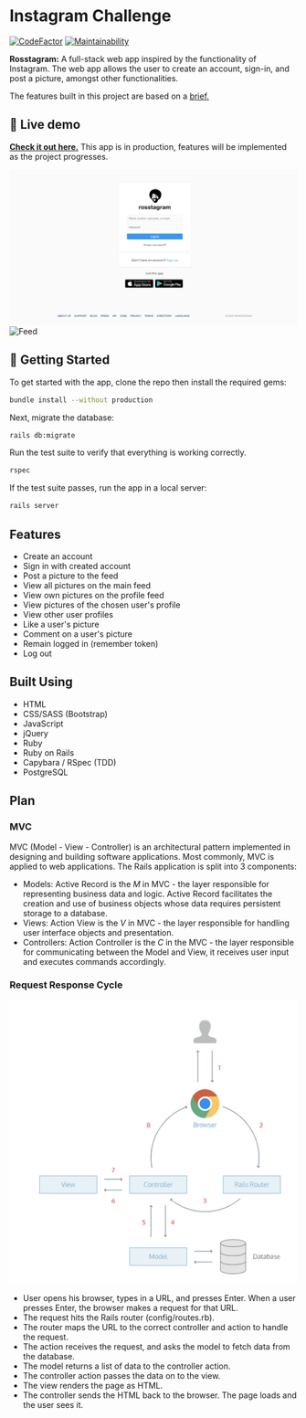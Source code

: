 # Instagram Challenge

[![CodeFactor](https://www.codefactor.io/repository/github/jasonrowsell/instagram-challenge/badge)](https://www.codefactor.io/repository/github/jasonrowsell/instagram-challenge) [![Maintainability](https://api.codeclimate.com/v1/badges/a156462f2fa7d2a3fff7/maintainability)](https://codeclimate.com/github/jasonrowsell/instagram-challenge/maintainability)

**Rosstagram:** A full-stack web app inspired by the functionality of Instagram. The web app allows the user to create an account, sign-in, and post a picture, amongst other functionalities.

The features built in this project are based on a [brief.](brief.md)

## 👀 Live demo

**[Check it out here.](https://evening-eyrie-51491.herokuapp.com/)** This app is in production, features will be implemented as the project progresses.

![Home](./public/images/home.png)
![Feed](./public/images/feed.gif)

## 🏁 Getting Started

To get started with the app, clone the repo then install the required gems:

```sh
bundle install --without production
```

Next, migrate the database:

```sh
rails db:migrate
```

Run the test suite to verify that everything is working correctly.

```sh
rspec
```

If the test suite passes, run the app in a local server:

```sh
rails server
```

## Features

- Create an account
- Sign in with created account
- Post a picture to the feed
- View all pictures on the main feed
- View own pictures on the profile feed
- View pictures of the chosen user's profile
- View other user profiles
- Like a user's picture
- Comment on a user's picture
- Remain logged in (remember token)
- Log out

## Built Using

- HTML
- CSS/SASS (Bootstrap)
- JavaScript
- jQuery
- Ruby
- Ruby on Rails
- Capybara / RSpec (TDD)
- PostgreSQL

## Plan

### MVC

MVC (Model - View - Controller) is an architectural pattern implemented in designing and building software applications. Most commonly, MVC is applied to web applications. The Rails application is split into 3 components:

- Models: Active Record is the _M_ in MVC - the layer responsible for representing business data and logic. Active Record facilitates the creation and use of business objects whose data requires persistent storage to a database.
- Views: Action View is the _V_ in MVC - the layer responsible for handling user interface objects and presentation.
- Controllers: Action Controller is the _C_ in the MVC - the layer responsible for communicating between the Model and View, it receives user input and executes commands accordingly.

### Request Response Cycle

![Request Response Cycle](public/images/rrcycle.png)

- User opens his browser, types in a URL, and presses Enter. When a user presses Enter, the browser makes a request for that URL.
- The request hits the Rails router (config/routes.rb).
- The router maps the URL to the correct controller and action to handle the request.
- The action receives the request, and asks the model to fetch data from the database.
- The model returns a list of data to the controller action.
- The controller action passes the data on to the view.
- The view renders the page as HTML.
- The controller sends the HTML back to the browser. The page loads and the user sees it.
